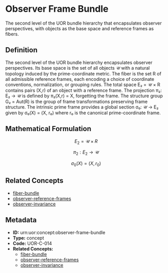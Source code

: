 # Observer Frame Bundle

The second level of the UOR bundle hierarchy that encapsulates observer perspectives, with objects as the base space and reference frames as fibers.

## Definition

The second level of the UOR bundle hierarchy encapsulates observer perspectives. Its base space is the set of all objects 𝒰 with a natural topology induced by the prime-coordinate metric. The fiber is the set R of all admissible reference frames, each encoding a choice of coordinate conventions, normalization, or grouping rules. The total space E₂ = 𝒰 × R contains pairs (X,r) of an object with a reference frame. The projection π₂: E₂ → 𝒰 is defined by π₂(X,r) = X, forgetting the frame. The structure group G₂ = Aut(R) is the group of frame transformations preserving frame structure. The intrinsic prime frame provides a global section σ₀: 𝒰 → E₂ given by σ₀(X) = (X, r₀) where r₀ is the canonical prime-coordinate frame.

## Mathematical Formulation

$$
E_2 = \mathcal{U} \times R
$$

$$
\pi_2: E_2 \to \mathcal{U}
$$

$$
\sigma_0(X) = (X, r_0)
$$

## Related Concepts

- [fiber-bundle](./fiber-bundle.md)
- [observer-reference-frames](./observer-reference-frames.md)
- [observer-invariance](./observer-invariance.md)

## Metadata

- **ID:** urn:uor:concept:observer-frame-bundle
- **Type:** concept
- **Code:** UOR-C-014
- **Related Concepts:**
  - [fiber-bundle](./fiber-bundle.md)
  - [observer-reference-frames](./observer-reference-frames.md)
  - [observer-invariance](./observer-invariance.md)
